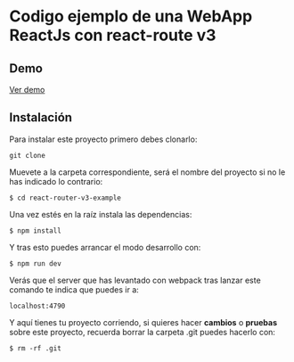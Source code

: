 # Codigo ejemplo de una WebApp ReactJs con react-route v3

## Demo

[Ver demo](https://dashboard.heroku.com/apps/react-router-v3-example)

## Instalación

Para instalar este proyecto primero debes clonarlo:

`git clone `

Muevete a la carpeta correspondiente, será el nombre del proyecto si no le has indicado lo contrario:

`$ cd react-router-v3-example`

Una vez estés en la raíz instala las dependencias:

`$ npm install`

Y tras esto puedes arrancar el modo desarrollo con:

`$ npm run dev`

Verás que el server que has levantado con webpack tras lanzar este comando te indica que puedes ir a:

`localhost:4790`

Y aquí tienes tu proyecto corriendo, si quieres hacer **cambios** o **pruebas** sobre este proyecto, recuerda borrar la carpeta .git puedes hacerlo con:

`$ rm -rf .git`
